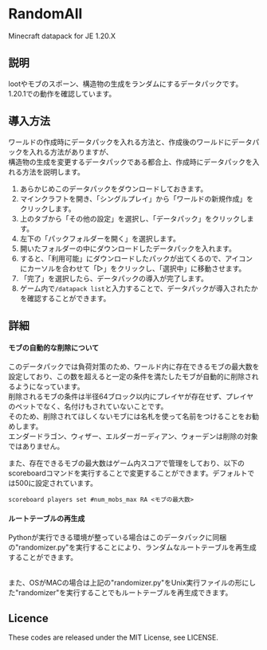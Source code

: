 # RandomAll
Minecraft datapack for JE 1.20.X  

## 説明
lootやモブのスポーン、構造物の生成をランダムにするデータパックです。
1.20.1での動作を確認しています。  

## 導入方法
ワールドの作成時にデータパックを入れる方法と、作成後のワールドにデータパックを入れる方法がありますが、  
構造物の生成を変更するデータパックである都合上、作成時にデータパックを入れる方法を説明します。   

1. あらかじめこのデータパックをダウンロードしておきます。
2. マインクラフトを開き、「シングルプレイ」から「ワールドの新規作成」をクリックします。
3. 上のタブから「その他の設定」を選択し、「データパック」をクリックします。
4. 左下の「パックフォルダーを開く」を選択します。
5. 開いたフォルダーの中にダウンロードしたデータパックを入れます。
6. すると、「利用可能」にダウンロードしたパックが出てくるので、アイコンにカーソルを合わせて「▷」をクリックし、「選択中」に移動させます。
7. 「完了」を選択したら、データパックの導入が完了します。
8. ゲーム内で`/datapack list`と入力することで、データパックが導入されたかを確認することができます。

## 詳細

#### モブの自動的な削除について
このデータパックでは負荷対策のため、ワールド内に存在できるモブの最大数を設定しており、この数を超えると一定の条件を満たしたモブが自動的に削除されるようになっています。  
削除されるモブの条件は半径64ブロック以内にプレイヤが存在せず、プレイヤのペットでなく、名付けもされていないことです。  
そのため、削除されてほしくないモブには名札を使って名前をつけることをお勧めします。  
エンダードラゴン、ウィザー、エルダーガーディアン、ウォーデンは削除の対象ではありません。  

また、存在できるモブの最大数はゲーム内スコアで管理をしており、以下のscoreboardコマンドを実行することで変更することができます。デフォルトでは500に設定されています。
```
scoreboard players set #num_mobs_max RA <モブの最大数>
```


#### ルートテーブルの再生成
Pythonが実行できる環境が整っている場合はこのデータパックに同梱の"randomizer.py"を実行することにより、ランダムなルートテーブルを再生成することができます。  

<br>
また、OSがMACの場合は上記の"randomizer.py"をUnix実行ファイルの形にした"randomizer"を実行することでもルートテーブルを再生成できます。

## Licence
These codes are released under the MIT License, see LICENSE.

